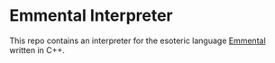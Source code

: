 # Emmental Interpreter

This repo contains an interpreter for the esoteric language [Emmental](https://esolangs.org/wiki/Emmental) written in C++.
